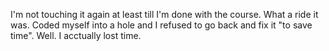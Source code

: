 I'm not touching it again at least till I'm done with the course.
What a ride it was. Coded myself into a hole and I refused
to go back and fix it "to save time". Well. I acctually lost time.
